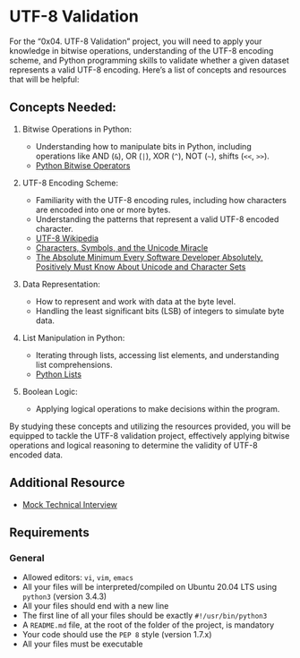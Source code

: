 # UTF-8 Validation

For the “0x04. UTF-8 Validation” project, you will need to apply your knowledge in bitwise operations, understanding of the UTF-8 encoding scheme, and Python programming skills to validate whether a given dataset represents a valid UTF-8 encoding. Here’s a list of concepts and resources that will be helpful:

## Concepts Needed:
1. Bitwise Operations in Python:
	- Understanding how to manipulate bits in Python, including operations like AND (`&`), OR (`|`), XOR (`^`), NOT (`~`), shifts (`<<`, `>>`).
	- [Python Bitwise Operators](https://wiki.python.org/moin/BitwiseOperators)

2. UTF-8 Encoding Scheme:
	- Familiarity with the UTF-8 encoding rules, including how characters are encoded into one or more bytes.
	- Understanding the patterns that represent a valid UTF-8 encoded character.
	- [UTF-8 Wikipedia](https://en.wikipedia.org/wiki/UTF-8)
	- [Characters, Symbols, and the Unicode Miracle](https://www.youtube.com/watch?v=MijmeoH9LT4)
	- [The Absolute Minimum Every Software Developer Absolutely, Positively Must Know About Unicode and Character Sets](https://www.joelonsoftware.com/2003/10/08/the-absolute-minimum-every-software-developer-absolutely-positively-must-know-about-unicode-and-character-sets-no-excuses/)

3. Data Representation:
	- How to represent and work with data at the byte level.
	- Handling the least significant bits (LSB) of integers to simulate byte data.

4. List Manipulation in Python:
	- Iterating through lists, accessing list elements, and understanding list comprehensions.
	- [Python Lists](https://docs.python.org/3/tutorial/datastructures.html#more-on-lists)

5. Boolean Logic:
	- Applying logical operations to make decisions within the program.

By studying these concepts and utilizing the resources provided, you will be equipped to tackle the UTF-8 validation project, effectively applying bitwise operations and logical reasoning to determine the validity of UTF-8 encoded data.

## Additional Resource
- [Mock Technical Interview](https://www.youtube.com/watch?v=QvqvMxg24gY)

## Requirements
### General
- Allowed editors: `vi`, `vim`, `emacs`
- All your files will be interpreted/compiled on Ubuntu 20.04 LTS using `python3` (version 3.4.3)
- All your files should end with a new line
- The first line of all your files should be exactly `#!/usr/bin/python3`
- A `README.md` file, at the root of the folder of the project, is mandatory
- Your code should use the `PEP 8` style (version 1.7.x)
- All your files must be executable
